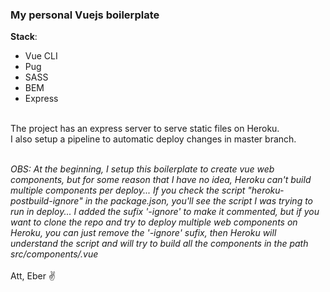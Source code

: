 ### My personal Vuejs boilerplate

**Stack**:
<br />
- Vue CLI <br>
- Pug <br>
- SASS <br>
- BEM <br>
- Express <br>
<br>
The project has an express server to serve static files on Heroku. <br>
I also setup a pipeline to automatic deploy changes in master branch. <br>
<br>

*OBS: At the beginning, I setup this boilerplate to create vue web components, but for some reason that I have no idea, Heroku can't build multiple components per deploy... If you check the script "heroku-postbuild-ignore" in the package.json, you'll see the script I was trying to run in deploy... I added the sufix '-ignore' to make it commented, but if you want to clone the repo and try to deploy multiple web components on Heroku, you can just remove the '-ignore' sufix, then Heroku will understand the script and will try to build all the components in the path src/components/.vue*<br>
<br>
Att, Eber ✌
